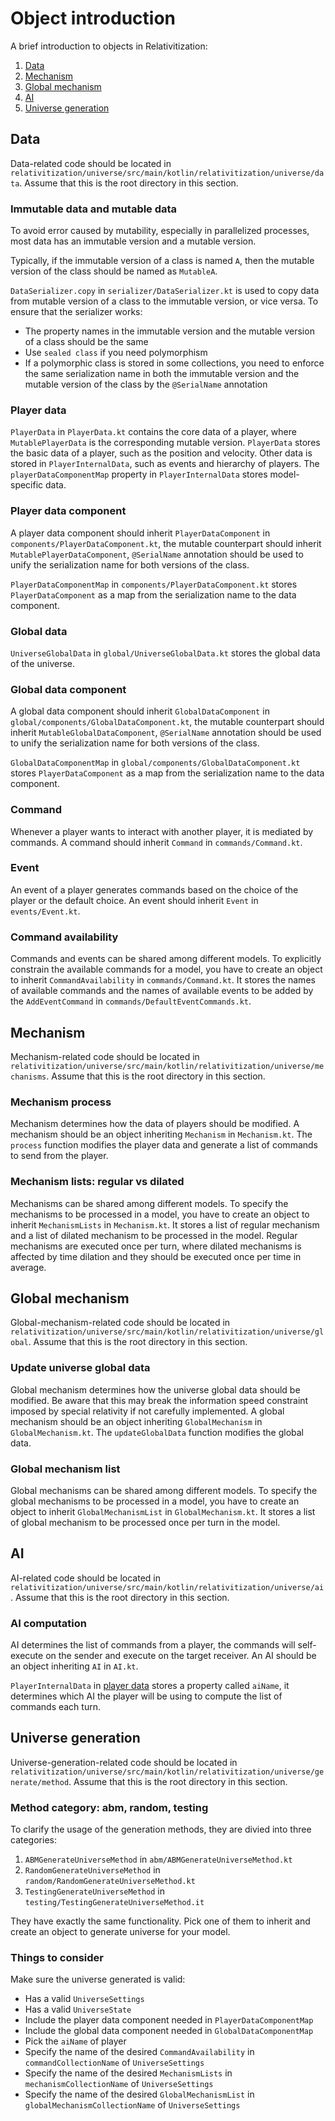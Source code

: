 # Object introduction

A brief introduction to objects in Relativitization:

1. [Data](#data)
2. [Mechanism](#mechanism)
3. [Global mechanism](#global-mechanism)
4. [AI](#ai)
5. [Universe generation](#universe-generation)

## Data

Data-related code should be located in `relativitization/universe/src/main/kotlin/relativitization/universe/data`.
Assume that this is the root directory in this section.

### Immutable data and mutable data

To avoid error caused by mutability, especially in parallelized processes, most data has an immutable version and a
mutable version.

Typically, if the immutable version of a class is named `A`, then the mutable version of the class should be named as
`MutableA`.

`DataSerializer.copy` in `serializer/DataSerializer.kt` is used to copy data from mutable version of a class to the
immutable version, or vice versa. To ensure that the serializer works:

* The property names in the immutable version and the mutable version of a class should be the same
* Use `sealed class` if you need polymorphism
* If a polymorphic class is stored in some collections, you need to enforce the same serialization name in both the
  immutable version and the mutable version of the class by the `@SerialName` annotation

### Player data

`PlayerData` in `PlayerData.kt` contains the core data of a player, where `MutablePlayerData` is the corresponding
mutable version. `PlayerData` stores the basic data of a player, such as the position and velocity. Other data is stored
in `PlayerInternalData`, such as events and hierarchy of players. The
`playerDataComponentMap` property in `PlayerInternalData` stores model-specific data.

### Player data component

A player data component should inherit `PlayerDataComponent` in `components/PlayerDataComponent.kt`, the mutable
counterpart should inherit `MutablePlayerDataComponent`, `@SerialName` annotation should be used to unify the
serialization name for both versions of the class.

`PlayerDataComponentMap` in `components/PlayerDataComponent.kt` stores `PlayerDataComponent` as a map from the
serialization name to the data component.

### Global data

`UniverseGlobalData` in `global/UniverseGlobalData.kt` stores the global data of the universe.

### Global data component

A global data component should inherit `GlobalDataComponent` in `global/components/GlobalDataComponent.kt`, the mutable
counterpart should inherit `MutableGlobalDataComponent`, `@SerialName` annotation should be used to unify the
serialization name for both versions of the class.

`GlobalDataComponentMap` in `global/components/GlobalDataComponent.kt` stores `PlayerDataComponent` as a map from the
serialization name to the data component.

### Command

Whenever a player wants to interact with another player, it is mediated by commands. A command should inherit `Command`
in `commands/Command.kt`.

### Event

An event of a player generates commands based on the choice of the player or the default choice. An event should inherit
`Event` in `events/Event.kt`.

### Command availability

Commands and events can be shared among different models. To explicitly constrain the available commands for a model,
you have to create an object to inherit `CommandAvailability` in `commands/Command.kt`. It stores the names of available
commands and the names of available events to be added by the `AddEventCommand` in `commands/DefaultEventCommands.kt`.

## Mechanism

Mechanism-related code should be located
in `relativitization/universe/src/main/kotlin/relativitization/universe/mechanisms`. Assume that this is the root
directory in this section.

### Mechanism process

Mechanism determines how the data of players should be modified. A mechanism should be an object inheriting
`Mechanism` in `Mechanism.kt`. The `process` function modifies the player data and generate a list of commands to send
from the player.

### Mechanism lists: regular vs dilated

Mechanisms can be shared among different models. To specify the mechanisms to be processed in a model, you have to
create an object to inherit `MechanismLists` in `Mechanism.kt`. It stores a list of regular mechanism and a list of
dilated mechanism to be processed in the model. Regular mechanisms are executed once per turn, where dilated mechanisms
is affected by time dilation and they should be executed once per time in average.

## Global mechanism

Global-mechanism-related code should be located
in `relativitization/universe/src/main/kotlin/relativitization/universe/global`. Assume that this is the root directory
in this section.

### Update universe global data

Global mechanism determines how the universe global data should be modified. Be aware that this may break the
information speed constraint imposed by special relativity if not carefully implemented. A global mechanism should be an
object inheriting `GlobalMechanism` in `GlobalMechanism.kt`. The `updateGlobalData` function modifies the global data.

### Global mechanism list

Global mechanisms can be shared among different models. To specify the global mechanisms to be processed in a model, you
have to create an object to inherit `GlobalMechanismList` in `GlobalMechanism.kt`. It stores a list of global mechanism
to be processed once per turn in the model.

## AI

AI-related code should be located in `relativitization/universe/src/main/kotlin/relativitization/universe/ai`. Assume
that this is the root directory in this section.

### AI computation

AI determines the list of commands from a player, the commands will self-execute on the sender and execute on the target
receiver. An AI should be an object inheriting `AI` in `AI.kt`.

`PlayerInternalData` in [player data](#player-data) stores a property called `aiName`, it determines which AI the player
will be using to compute the list of commands each turn.

## Universe generation

Universe-generation-related code should be located
in `relativitization/universe/src/main/kotlin/relativitization/universe/generate/method`. Assume that this is the root
directory in this section.

### Method category: abm, random, testing

To clarify the usage of the generation methods, they are divied into three categories:

1. `ABMGenerateUniverseMethod` in `abm/ABMGenerateUniverseMethod.kt`
2. `RandomGenerateUniverseMethod` in `random/RandomGenerateUniverseMethod.kt`
3. `TestingGenerateUniverseMethod` in `testing/TestingGenerateUniverseMethod.it`

They have exactly the same functionality. Pick one of them to inherit and create an object to generate universe for your
model.

### Things to consider

Make sure the universe generated is valid:

* Has a valid `UniverseSettings`
* Has a valid `UniverseState`
* Include the player data component needed in `PlayerDataComponentMap`
* Include the global data component needed in `GlobalDataComponentMap`
* Pick the `aiName` of player
* Specify the name of the desired `CommandAvailability` in `commandCollectionName` of `UniverseSettings`
* Specify the name of the desired `MechanismLists` in `mechanismCollectionName` of `UniverseSettings`
* Specify the name of the desired `GlobalMechanismList` in `globalMechanismCollectionName` of `UniverseSettings`